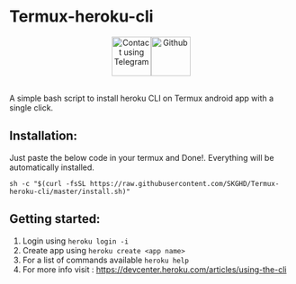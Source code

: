 # Termux-heroku-cli

<center>
 <a href="https://t.me/skghd1"><img src='https://upload.wikimedia.org/wikipedia/commons/8/82/Telegram_logo.svg' height="70" alt="Contact using Telegram"/></a><a href="https://github.com/SKGHD/Termux-heroku-cli/"><img src='https://upload.wikimedia.org/wikipedia/commons/thumb/9/95/Font_Awesome_5_brands_github.svg/800px-Font_Awesome_5_brands_github.svg.png' height="70" alt="Github"/></a>
</center>
<br>

 A simple bash script to install heroku CLI on Termux android app with a single click.

## Installation:
Just paste the below code in your termux and Done!. Everything will be automatically installed. <br>
```
sh -c "$(curl -fsSL https://raw.githubusercontent.com/SKGHD/Termux-heroku-cli/master/install.sh)"
```

## Getting started:
1. Login using ```heroku login -i```
2. Create app using ```heroku create <app name>```
3. For a list of commands available ```heroku help```
4. For more info visit : https://devcenter.heroku.com/articles/using-the-cli
